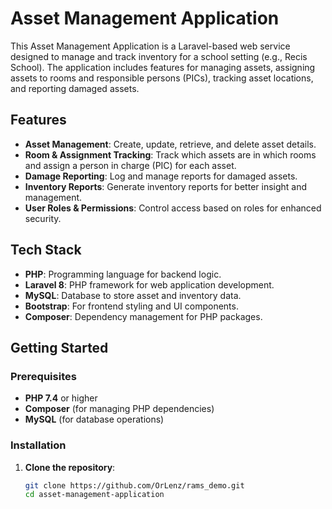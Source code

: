 # Asset Management Application

This Asset Management Application is a Laravel-based web service designed to manage and track inventory for a school setting (e.g., Recis School). The application includes features for managing assets, assigning assets to rooms and responsible persons (PICs), tracking asset locations, and reporting damaged assets.

## Features

- **Asset Management**: Create, update, retrieve, and delete asset details.
- **Room & Assignment Tracking**: Track which assets are in which rooms and assign a person in charge (PIC) for each asset.
- **Damage Reporting**: Log and manage reports for damaged assets.
- **Inventory Reports**: Generate inventory reports for better insight and management.
- **User Roles & Permissions**: Control access based on roles for enhanced security.

## Tech Stack

- **PHP**: Programming language for backend logic.
- **Laravel 8**: PHP framework for web application development.
- **MySQL**: Database to store asset and inventory data.
- **Bootstrap**: For frontend styling and UI components.
- **Composer**: Dependency management for PHP packages.

## Getting Started

### Prerequisites

- **PHP 7.4** or higher
- **Composer** (for managing PHP dependencies)
- **MySQL** (for database operations)

### Installation

1. **Clone the repository**:
   ```bash
   git clone https://github.com/OrLenz/rams_demo.git
   cd asset-management-application
